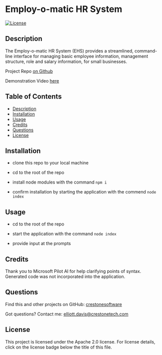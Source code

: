 # Employ-o-matic HR System
[![License](https://img.shields.io/badge/License-Apache_2.0-blue.svg)](https://opensource.org/licenses/Apache-2.0)
## <a name="Description"></a>Description
The Employ-o-matic HR System (EHS) provides a streamlined, command-line interface for managing basic employee information, management structure, role and salary information, for small businesses.

Project Repo [on Github](https://github.com/crestonesoftware/sql-employee-tracker/pulls)

Demonstration Video [here](https://youtu.be/pGZghEFLcGk)

## <a name="Table of Contents"></a>Table of Contents
- [Description](#Description)
- [Installation](#Installation)
- [Usage](#Usage)
- [Credits](#Credits)
- [Questions](#Questions)
- [License](#License)

## <a name="Installation"></a>Installation
- clone this repo to your local machine
    
- cd to the root of the repo
    
- install node modules with the command ```npm i```
    
- confirm installation by starting the application with the commend ```node index```
    
## <a name="Usage"></a>Usage
- cd to the root of the repo
              
- start the application with the command ```node index```
              
- provide input at the prompts
              
## <a name="Credits"></a>Credits
Thank you to Microsoft Pilot AI for help clarifying points of syntax. Generated code was not incorporated into the application.

## <a name="Questions"></a>Questions
Find this and other projects on GitHub: <a href="https://github.com/crestonesoftware">crestonesoftware</a>

Got questions? Contact me: <a href="mailto:elliott.davis@crestonetech.com">elliott.davis@crestonetech.com</a>
## <a name="License"></a>License
This project is licensed under the Apache 2.0 license. For license details, click on the license badge below the title of this file.
